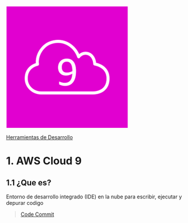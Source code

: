 ![Amazon Command Line Interface](../00_assets/Herramientas%20de%20Desarrollo/cloud9-logo.png)

[Herramientas de Desarrollo](..)

# 1. AWS Cloud 9

## 1.1 ¿Que es?

Entorno de desarrollo integrado (IDE) en la nube para escribir, ejecutar y depurar codigo


>[Code Commit](./codeCommit.md)